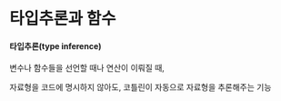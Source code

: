 # 타입추론과 함수

#### 타입추론(type inference)

변수나 함수들을 선언할 때나 연산이 이뤄질 때,

자료형을 코드에 명시하지 않아도, 코틀린이 자동으로 자료형을 추론해주는 기능